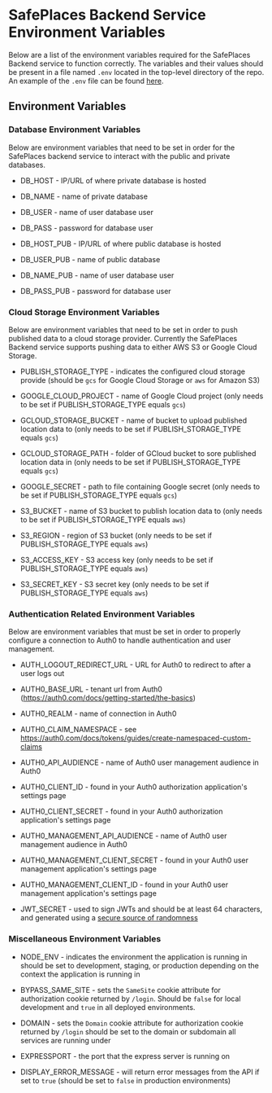 # SafePlaces Backend Service Environment Variables

Below are a list of the environment variables required for the SafePlaces Backend service to function correctly. The variables and their values should be present in a file named `.env` located in the top-level directory of the repo. An example of the `.env` file can be found [here](https://github.com/Path-Check/safeplaces-backend/blob/master/.env.template).

## Environment Variables

### Database Environment Variables

Below are environment variables that need to be set in order for the SafePlaces backend service to interact with the public and private databases.

- DB_HOST - IP/URL of where private database is hosted
- DB_NAME - name of private database
- DB_USER - name of user database user
- DB_PASS - password for database user

- DB_HOST_PUB - IP/URL of where public database is hosted
- DB_USER_PUB - name of public database
- DB_NAME_PUB - name of user database user
- DB_PASS_PUB - password for database user

### Cloud Storage Environment Variables

Below are environment variables that need to be set in order to push published data to a cloud storage provider. Currently the SafePlaces Backend service supports pushing data to either AWS S3 or Google Cloud Storage.

- PUBLISH_STORAGE_TYPE - indicates the configured cloud storage provide (should be `gcs` for Google Cloud Storage or `aws` for Amazon S3)

- GOOGLE_CLOUD_PROJECT - name of Google Cloud project (only needs to be set if PUBLISH_STORAGE_TYPE equals `gcs`)
- GCLOUD_STORAGE_BUCKET - name of bucket to upload published location data to (only needs to be set if PUBLISH_STORAGE_TYPE equals `gcs`)
- GCLOUD_STORAGE_PATH - folder of GCloud bucket to sore published location data in (only needs to be set if PUBLISH_STORAGE_TYPE equals `gcs`)
- GOOGLE_SECRET - path to file containing Google secret (only needs to be set if PUBLISH_STORAGE_TYPE equals `gcs`)

- S3_BUCKET - name of S3 bucket to publish location data to (only needs to be set if PUBLISH_STORAGE_TYPE equals `aws`)
- S3_REGION - region of S3 bucket (only needs to be set if PUBLISH_STORAGE_TYPE equals `aws`)
- S3_ACCESS_KEY - S3 access key (only needs to be set if PUBLISH_STORAGE_TYPE equals `aws`)
- S3_SECRET_KEY - S3 secret key (only needs to be set if PUBLISH_STORAGE_TYPE equals `aws`)

### Authentication Related Environment Variables

Below are environment variables that must be set in order to properly configure a connection to Auth0 to handle authentication and user management.

- AUTH_LOGOUT_REDIRECT_URL - URL for Auth0 to redirect to after a user logs out
- AUTH0_BASE_URL - tenant url from Auth0 (https://auth0.com/docs/getting-started/the-basics)
- AUTH0_REALM - name of connection in Auth0
- AUTH0_CLAIM_NAMESPACE - see https://auth0.com/docs/tokens/guides/create-namespaced-custom-claims

- AUTH0_API_AUDIENCE - name of Auth0 user management audience in Auth0
- AUTH0_CLIENT_ID - found in your Auth0 authorization application's settings page
- AUTH0_CLIENT_SECRET - found in your Auth0 authorization application's settings page

- AUTH0_MANAGEMENT_API_AUDIENCE - name of Auth0 user management audience in Auth0
- AUTH0_MANAGEMENT_CLIENT_SECRET - found in your Auth0 user management application's settings page
- AUTH0_MANAGEMENT_CLIENT_ID - found in your Auth0 user management application's settings page

- JWT_SECRET -  used to sign JWTs and should be at least 64 characters, and generated using a [secure source of randomness](https://cheatsheetseries.owasp.org/cheatsheets/Cryptographic_Storage_Cheat_Sheet.html#secure-random-number-generation)

### Miscellaneous Environment Variables

- NODE_ENV - indicates the environment the application is running in should be set to development, staging, or production depending on the context the application is running in

- BYPASS_SAME_SITE - sets the `SameSite` cookie attribute for authorization cookie returned by `/login`. Should be `false` for local development and `true` in all deployed environments.

- DOMAIN - sets the `Domain` cookie attribute for authorization cookie returned by `/login` should be set to the domain or subdomain all services are running under

- EXPRESSPORT - the port that the express server is running on

- DISPLAY_ERROR_MESSAGE - will return error messages from the API if set to `true` (should be set to `false` in production environments)
